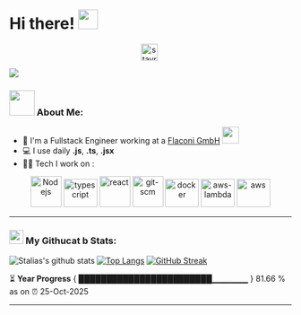 # Hi there! <img src="https://github.com/TheDudeThatCode/TheDudeThatCode/blob/master/Assets/Hi.gif" width="35" />
<p align="center">
<a href="https://www.linkedin.com/in/stavros-liaskos/" target="blank"><img align="center" src="https://cdn.jsdelivr.net/npm/simple-icons@3.0.1/icons/linkedin.svg" alt="stavros-liaskos" height="30" width="30" /></a>&nbsp;
</p>

![](https://user-images.githubusercontent.com/48784001/203785020-2b4826c1-7ddb-4de8-b65b-ebf6e04c5290.jpeg)

### <img src="https://github.com/TheDudeThatCode/TheDudeThatCode/blob/master/Assets/Developer.gif" width="45" /> About Me:
- 🏦 I'm a Fullstack Engineer working at a [Flaconi GmbH](https://flaconi.de/)
  <img src="https://media.giphy.com/media/WUlplcMpOCEmTGBtBW/giphy.gif" width="30">
- 💻 I use daily **.js**, **.ts**, **.jsx**
- 🧑‍💻 Tech I work on :

<p align="center">
      <img src="https://www.vectorlogo.zone/logos/nodejs/nodejs-icon.svg" alt="Nodejs" width="55" height="55"/>
      <img src="https://www.vectorlogo.zone/logos/typescriptlang/typescriptlang-icon.svg" alt="typescript" width="60" height="50"/>
      <img src="https://www.vectorlogo.zone/logos/reactjs/reactjs-icon.svg" alt="react" width="55" height="55"/> 
      <img src="https://www.vectorlogo.zone/logos/git-scm/git-scm-icon.svg" alt="git-scm" width="55" height="55"/> 
      <img src="https://www.vectorlogo.zone/logos/docker/docker-official.svg" alt="docker" width="60" height="50"/>
      <img src="https://www.vectorlogo.zone/logos/amazon_awslambda/amazon_awslambda-icon.svg" alt="aws-lambda" width="60" height="50"/>
      <img src="https://www.vectorlogo.zone/logos/amazon_aws/amazon_aws-icon.svg" alt="aws" width="60" height="50"/>
</p>

---
### <img src='https://media1.giphy.com/media/du3J3cXyzhj75IOgvA/giphy.gif?cid=ecf05e47x2g034i9pzwtzzsd3xgg2w9nr94t4tflbbgo3008&rid=giphy.gif' width='25' /> My Githucat b Stats:
![Stalias's github stats](https://github-readme-stats.vercel.app/api?username=stavros-liaskos&show_icons=true&title_color=ffc857&icon_color=8ac926&text_color=daf7dc&bg_color=151515&hide=stars&count_private=true&include_all_commits=true)
[![Top Langs](https://github-readme-stats.vercel.app/api/top-langs/?username=stavros-liaskos&layout=compact&text_color=daf7dc&bg_color=151515&hide=vue,css,html)](https://github.com/anuraghazra/github-readme-stats)
[![GitHub Streak](https://github-readme-streak-stats.herokuapp.com/?user=stavros-liaskos&theme=dark)](https://git.io/streak-stats)


⏳ **Year Progress** { ████████████████████████▁▁▁▁▁▁ } 81.66 % as on ⏰ 25-Oct-2025

---


